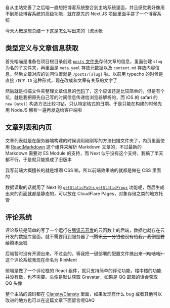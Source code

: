 自从主站完善了之后咱一直想把博客系统整合到主站系统里面，并且感觉我好像用不到那些博客系统的高级功能，就在原先的 Next.JS 项目里面手搓了一个博客系统

今天大概是想总结一下这是怎么写出来的（流水帐

## 类型定义与文章信息获取

首先咱喵是准备在项目根目录创建 [`posts` 文件夹](https://github.com/Clansty/Clansty/tree/main/posts)存储文章的信息，里面创建 `slug` 为名的子文件夹，再里面是 `meta.yaml` 存放元数据以及 `content.md` 存放内容信息。然后文章对应的访问位置就是 `/posts/[slug]` 啦。以前用 typecho 的时候是直接 `/数字 ID` 这种形式，现在改成和文章有关系的文字了

然后就是扫描文件夹整理文章信息的[代码](https://github.com/Clansty/Clansty/blob/main/utils/allPosts.ts)了，这个应该还是比较简单的，但是有个坑，就是我把原先自己写的时间信息传递给浏览器解析的，而 iOS 的 safari 的 `new Date()` 构造方法比较刁钻，只认特定格式的日期。于是只能在构建的时候先用 NodeJS 解析一遍再发送给客户端啦

## 文章列表和内页

文章列表就是在服务器端构建的时候调用刚刚写的方法扫描文件夹了，内页里面使用 [ReactMarkdown](https://github.com/remarkjs/react-markdown) 这个组件来解析 Markdown 文章的，不过最新的 Markdown 需要对 ES Module 的支持，而 Next 似乎没有这个支持，我搞了半天都不行，于是就只能换成了旧版本

我写前端大概擅长的就是堆砌 CSS 嘛，所以前端效果啥的就都是做在 CSS 里面的

数据读取的话就用了 Next 的 [`getStaticPaths` `getStaticProps`](https://nextjs.org/docs/basic-features/data-fetching) 功能呢，然后生成出来的页面就都是静态的，可以放在 CloudFlare Pages，对象存储之类的地方托管

## 评论系统

评论系统是简单的写了一个运行在[腾讯云开发](https://cloudbase.net/)的云函数上的后端，数据也就存在云开发的数据库里面，就不需要用到服务器了~~（腾讯云一分钱也没有给我，我倒是要给腾讯云钱~~

后端暂时没有开源出来，不过会的，等我把一键部署的配置文件搞出来~~（咕咕咕）~~这个评论系统我现在命名为 RinMent

前端是做了一个评论框的 React 组件，就只支持简单的评论功能，楼中楼的功能并没有做，也不需要。头像是默认获取 Gravatar，如果是 QQ 邮箱的话会获取 QQ 头像



整个主站的源码都在 [Clansty/Clansty](https://github.com/Clansty/Clansty) 里面，如果发现有什么 bug 或者其他可以改进的地方也可以在这篇文章下面留言呢QAQ
